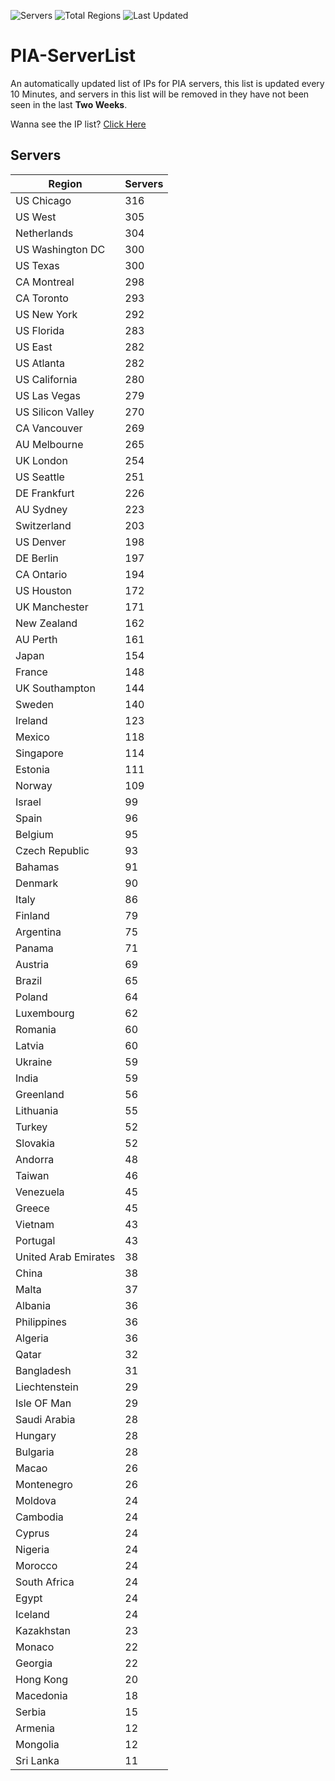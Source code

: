 ![Servers](https://img.shields.io/badge/Servers-10,874-darkgreen)
![Total Regions](https://img.shields.io/badge/Total_Regions-97-darkgreen)
![Last Updated](https://img.shields.io/badge/Last_Updated-December_15_2024_00:01_EST-darkgreen)

# PIA-ServerList
An automatically updated list of IPs for PIA servers, this list is updated every 10 Minutes, and servers in this list will be removed in they have not been seen in the last **Two Weeks**.

Wanna see the IP list? [Click Here](./servers.json)

## Servers
| Region               | Servers |
|----------------------|---------|
| US Chicago | 316 |
| US West | 305 |
| Netherlands | 304 |
| US Washington DC | 300 |
| US Texas | 300 |
| CA Montreal | 298 |
| CA Toronto | 293 |
| US New York | 292 |
| US Florida | 283 |
| US East | 282 |
| US Atlanta | 282 |
| US California | 280 |
| US Las Vegas | 279 |
| US Silicon Valley | 270 |
| CA Vancouver | 269 |
| AU Melbourne | 265 |
| UK London | 254 |
| US Seattle | 251 |
| DE Frankfurt | 226 |
| AU Sydney | 223 |
| Switzerland | 203 |
| US Denver | 198 |
| DE Berlin | 197 |
| CA Ontario | 194 |
| US Houston | 172 |
| UK Manchester | 171 |
| New Zealand | 162 |
| AU Perth | 161 |
| Japan | 154 |
| France | 148 |
| UK Southampton | 144 |
| Sweden | 140 |
| Ireland | 123 |
| Mexico | 118 |
| Singapore | 114 |
| Estonia | 111 |
| Norway | 109 |
| Israel | 99 |
| Spain | 96 |
| Belgium | 95 |
| Czech Republic | 93 |
| Bahamas | 91 |
| Denmark | 90 |
| Italy | 86 |
| Finland | 79 |
| Argentina | 75 |
| Panama | 71 |
| Austria | 69 |
| Brazil | 65 |
| Poland | 64 |
| Luxembourg | 62 |
| Romania | 60 |
| Latvia | 60 |
| Ukraine | 59 |
| India | 59 |
| Greenland | 56 |
| Lithuania | 55 |
| Turkey | 52 |
| Slovakia | 52 |
| Andorra | 48 |
| Taiwan | 46 |
| Venezuela | 45 |
| Greece | 45 |
| Vietnam | 43 |
| Portugal | 43 |
| United Arab Emirates | 38 |
| China | 38 |
| Malta | 37 |
| Albania | 36 |
| Philippines | 36 |
| Algeria | 36 |
| Qatar | 32 |
| Bangladesh | 31 |
| Liechtenstein | 29 |
| Isle OF Man | 29 |
| Saudi Arabia | 28 |
| Hungary | 28 |
| Bulgaria | 28 |
| Macao | 26 |
| Montenegro | 26 |
| Moldova | 24 |
| Cambodia | 24 |
| Cyprus | 24 |
| Nigeria | 24 |
| Morocco | 24 |
| South Africa | 24 |
| Egypt | 24 |
| Iceland | 24 |
| Kazakhstan | 23 |
| Monaco | 22 |
| Georgia | 22 |
| Hong Kong | 20 |
| Macedonia | 18 |
| Serbia | 15 |
| Armenia | 12 |
| Mongolia | 12 |
| Sri Lanka | 11 |